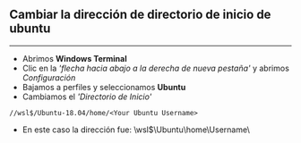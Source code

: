 ## Cambiar la dirección de directorio de inicio de ubuntu
***
-   Abrimos **Windows Terminal**
-   Clic en la *'flecha hacia abajo a la derecha de nueva pestaña'* y abrimos *Configuración*
-   Bajamos a perfiles y seleccionamos **Ubuntu**
-   Cambiamos el *'Directorio de Inicio'*
<!-- -->

    //wsl$/Ubuntu-18.04/home/<Your Ubuntu Username>
	
-   En este caso la dirección fue: \\wsl$\Ubuntu\home\Username\


